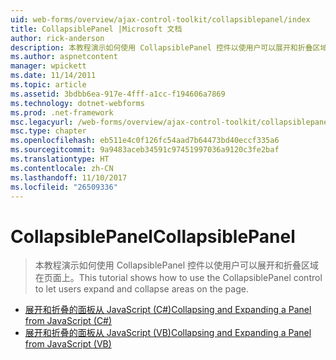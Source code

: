 ```yaml
---
uid: web-forms/overview/ajax-control-toolkit/collapsiblepanel/index
title: CollapsiblePanel |Microsoft 文档
author: rick-anderson
description: 本教程演示如何使用 CollapsiblePanel 控件以使用户可以展开和折叠区域在页面上。
ms.author: aspnetcontent
manager: wpickett
ms.date: 11/14/2011
ms.topic: article
ms.assetid: 3bdbb6ea-917e-4fff-a1cc-f194606a7869
ms.technology: dotnet-webforms
ms.prod: .net-framework
msc.legacyurl: /web-forms/overview/ajax-control-toolkit/collapsiblepanel
msc.type: chapter
ms.openlocfilehash: eb511e4c0f126fc54aad7b64473bd40eccf335a6
ms.sourcegitcommit: 9a9483aceb34591c97451997036a9120c3fe2baf
ms.translationtype: HT
ms.contentlocale: zh-CN
ms.lasthandoff: 11/10/2017
ms.locfileid: "26509336"
---
```

<a name="collapsiblepanel"></a><span data-ttu-id="670fc-103">CollapsiblePanel</span><span class="sxs-lookup"><span data-stu-id="670fc-103">CollapsiblePanel</span></span>
====================
> <span data-ttu-id="670fc-104">本教程演示如何使用 CollapsiblePanel 控件以使用户可以展开和折叠区域在页面上。</span><span class="sxs-lookup"><span data-stu-id="670fc-104">This tutorial shows how to use the CollapsiblePanel control to let users expand and collapse areas on the page.</span></span>


- [<span data-ttu-id="670fc-105">展开和折叠的面板从 JavaScript (C#)</span><span class="sxs-lookup"><span data-stu-id="670fc-105">Collapsing and Expanding a Panel from JavaScript (C#)</span></span>](collapsing-and-expanding-a-panel-from-javascript-cs.md)
- [<span data-ttu-id="670fc-106">展开和折叠的面板从 JavaScript (VB)</span><span class="sxs-lookup"><span data-stu-id="670fc-106">Collapsing and Expanding a Panel from JavaScript (VB)</span></span>](collapsing-and-expanding-a-panel-from-javascript-vb.md)
